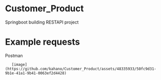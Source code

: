 # Customer_Product
Springboot building RESTAPI project


# Example requests

   Postman

       [image](https://github.com/kahano/Customer_Product/assets/48335933/50fc9d31-9b1e-41a1-9b41-0063ef2d4428)


